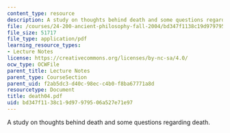 ```yaml
---
content_type: resource
description: A study on thoughts behind death and some questions regarding death.
file: /courses/24-200-ancient-philosophy-fall-2004/bd347f1138c19d97979506a527e71e97_death04.pdf
file_size: 51717
file_type: application/pdf
learning_resource_types:
- Lecture Notes
license: https://creativecommons.org/licenses/by-nc-sa/4.0/
ocw_type: OCWFile
parent_title: Lecture Notes
parent_type: CourseSection
parent_uid: f2ab5dc3-d40c-98ec-c4b0-f8ba67771a8d
resourcetype: Document
title: death04.pdf
uid: bd347f11-38c1-9d97-9795-06a527e71e97
---
```

A study on thoughts behind death and some questions regarding death.